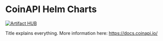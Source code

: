 # CoinAPI Helm Charts

[![Artifact HUB](https://img.shields.io/endpoint?url=https://artifacthub.io/badge/repository/coinapi)](https://artifacthub.io/packages/search?repo=coinapi)

Title explains everything. More information here: https://docs.coinapi.io/
